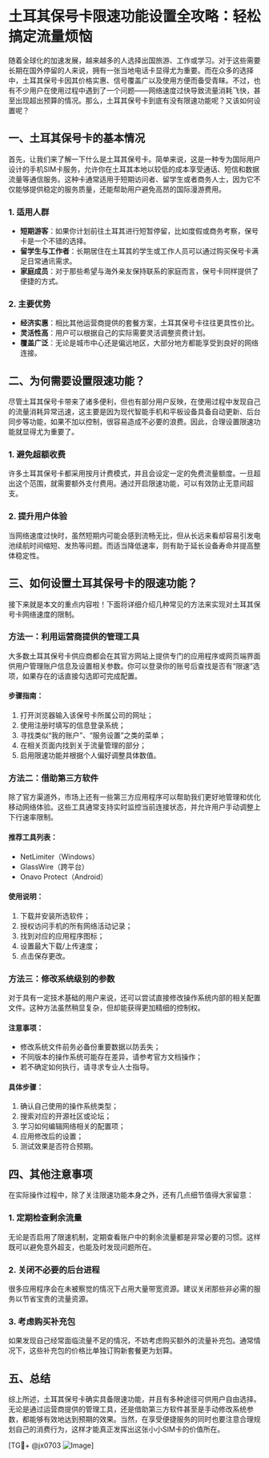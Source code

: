 # 土耳其保号卡限速功能设置全攻略：轻松搞定流量烦恼

随着全球化的加速发展，越来越多的人选择出国旅游、工作或学习。对于这些需要长期在国外停留的人来说，拥有一张当地电话卡显得尤为重要。而在众多的选择中，土耳其保号卡因其价格实惠、信号覆盖广以及使用方便而备受青睐。不过，也有不少用户在使用过程中遇到了一个问题——网络速度过快导致流量消耗飞快，甚至出现超出预算的情况。那么，土耳其保号卡到底有没有限速功能呢？又该如何设置呢？

## 一、土耳其保号卡的基本情况

首先，让我们来了解一下什么是土耳其保号卡。简单来说，这是一种专为国际用户设计的手机SIM卡服务，允许你在土耳其本地以较低的成本享受通话、短信和数据流量等通信服务。这种卡通常适用于短期访问者、留学生或者商务人士，因为它不仅能够提供稳定的服务质量，还能帮助用户避免高昂的国际漫游费用。

### 1. 适用人群
- **短期游客**：如果你计划前往土耳其进行短暂停留，比如度假或商务考察，保号卡是一个不错的选择。
- **留学生与工作者**：长期居住在土耳其的学生或工作人员可以通过购买保号卡满足日常通讯需求。
- **家庭成员**：对于那些希望与海外亲友保持联系的家庭而言，保号卡同样提供了便捷的方式。

### 2. 主要优势
- **经济实惠**：相比其他运营商提供的套餐方案，土耳其保号卡往往更具性价比。
- **灵活性高**：用户可以根据自己的实际需要灵活调整资费计划。
- **覆盖广泛**：无论是城市中心还是偏远地区，大部分地方都能享受到良好的网络连接。

## 二、为何需要设置限速功能？

尽管土耳其保号卡带来了诸多便利，但也有部分用户反映，在使用过程中发现自己的流量消耗异常迅速，这主要是因为现代智能手机和平板设备具备自动更新、后台同步等功能，如果不加以控制，很容易造成不必要的浪费。因此，合理设置限速功能就显得尤为重要了。

### 1. 避免超额收费
许多土耳其保号卡都采用按月计费模式，并且会设定一定的免费流量额度。一旦超出这个范围，就需要额外支付费用。通过开启限速功能，可以有效防止无意间超支。

### 2. 提升用户体验
当网络速度过快时，虽然短期内可能会感到流畅无比，但从长远来看却容易引发电池续航时间缩短、发热等问题。而适当降低速率，则有助于延长设备寿命并提高整体稳定性。

## 三、如何设置土耳其保号卡的限速功能？

接下来就是本文的重点内容啦！下面将详细介绍几种常见的方法来实现对土耳其保号卡网络速度的限制。

### 方法一：利用运营商提供的管理工具
大多数土耳其保号卡供应商都会在其官方网站上提供专门的应用程序或网页端界面供用户管理账户信息及设置相关参数。你可以登录你的账号后查找是否有“限速”选项，如果存在的话直接勾选即可完成配置。

#### 步骤指南：
1. 打开浏览器输入该保号卡所属公司的网址；
2. 使用注册时填写的信息登录系统；
3. 寻找类似“我的账户”、“服务设置”之类的菜单；
4. 在相关页面内找到关于流量管理的部分；
5. 启用限速功能并根据个人偏好调整具体数值。

### 方法二：借助第三方软件
除了官方渠道外，市场上还有一些第三方应用程序可以帮助我们更好地管理和优化移动网络体验。这些工具通常支持实时监控当前连接状态，并允许用户手动调整上下行速率限制。

#### 推荐工具列表：
- NetLimiter（Windows）
- GlassWire（跨平台）
- Onavo Protect（Android）

#### 使用说明：
1. 下载并安装所选软件；
2. 授权访问手机的所有网络活动记录；
3. 找到对应的应用程序图标；
4. 设置最大下载/上传速度；
5. 点击保存更改。

### 方法三：修改系统级别的参数
对于具有一定技术基础的用户来说，还可以尝试直接修改操作系统内部的相关配置文件。这种方法虽然稍显复杂，但却能获得更加精细的控制权。

#### 注意事项：
- 修改系统文件前务必备份重要数据以防丢失；
- 不同版本的操作系统可能存在差异，请参考官方文档操作；
- 若不确定如何执行，请寻求专业人士指导。

#### 具体步骤：
1. 确认自己使用的操作系统类型；
2. 搜索对应的开源社区或论坛；
3. 学习如何编辑网络相关的配置项；
4. 应用修改后的设置；
5. 测试效果是否符合预期。

## 四、其他注意事项

在实际操作过程中，除了关注限速功能本身之外，还有几点细节值得大家留意：

### 1. 定期检查剩余流量
无论是否启用了限速机制，定期查看账户中的剩余流量都是非常必要的习惯。这样既可以避免意外超支，也能及时发现问题所在。

### 2. 关闭不必要的后台进程
很多应用程序会在未被察觉的情况下占用大量带宽资源。建议关闭那些非必需的服务以节省宝贵的流量资源。

### 3. 考虑购买补充包
如果发现自己经常面临流量不足的情况，不妨考虑购买额外的流量补充包。通常情况下，这些补充包的价格比单独订购新套餐更为划算。

## 五、总结

综上所述，土耳其保号卡确实具备限速功能，并且有多种途径可供用户自由选择。无论是通过运营商提供的管理工具，还是借助第三方软件甚至是手动修改系统参数，都能够有效地达到预期的效果。当然，在享受便捷服务的同时也要注意合理规划自己的消费行为，这样才能真正发挥出这张小小SIM卡的价值所在。

[TG💪+ @jx0703 ![Image](https://github.com/user-attachments/assets/dbca1d08-cadb-493c-b0ec-ad6f7a83f270)]